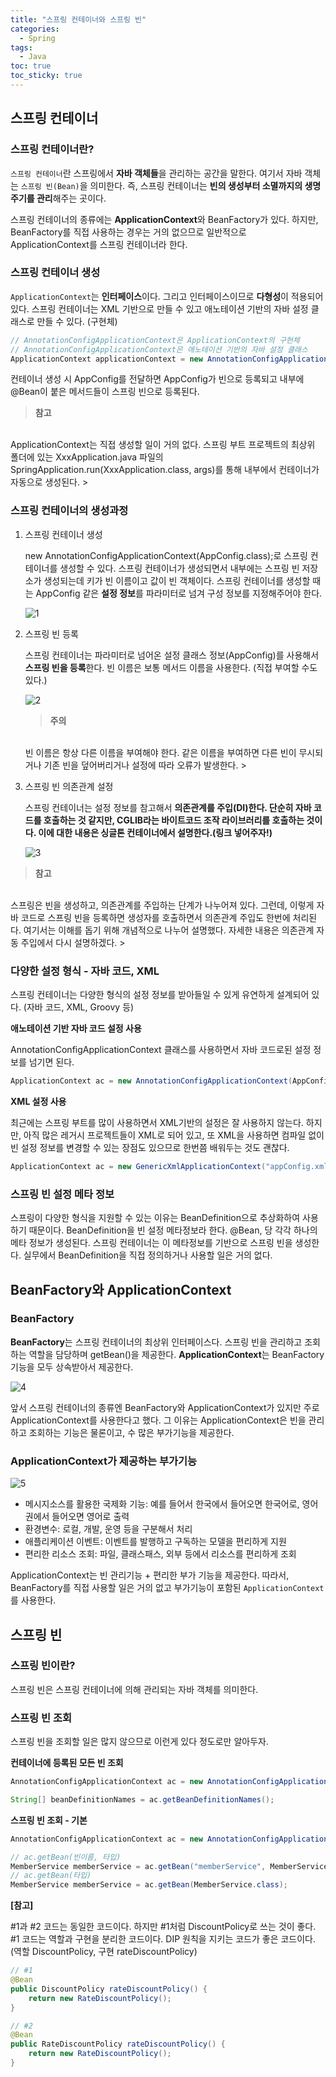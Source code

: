 ```yaml
---
title: "스프링 컨테이너와 스프링 빈"
categories:
  - Spring
tags:
  - Java
toc: true
toc_sticky: true
---
```


## 스프링 컨테이너

### 스프링 컨테이너란?

`스프링 컨테이너`란 스프링에서 **자바 객체들**을 관리하는 공간을 말한다. 여기서 자바 객체는 `스프링 빈(Bean)`을 의미한다. 즉, 스프링 컨테이너는 **빈의 생성부터 소멸까지의 생명주기를 관리**해주는 곳이다.

스프링 컨테이너의 종류에는 **ApplicationContext**와 BeanFactory가 있다. 하지만, BeanFactory를 직접 사용하는 경우는 거의 없으므로 일반적으로 ApplicationContext를 스프링 컨테이너라 한다.

### 스프링 컨테이너 생성

`ApplicationContext`는 **인터페이스**이다. 그리고 인터페이스이므로 **다형성**이 적용되어 있다. 스프링 컨테이너는 XML 기반으로 만들 수 있고 애노테이션 기반의 자바 설정 클래스로 만들 수 있다. (구현체)

```java
// AnnotationConfigApplicationContext은 ApplicationContext의 구현체
// AnnotationConfigApplicationContext은 애노테이션 기반의 자바 설정 클래스
ApplicationContext applicationContext = new AnnotationConfigApplicationContext(AppConfig.class);
```

컨테이너 생성 시 AppConfig를 전달하면 AppConfig가 빈으로 등록되고 내부에 @Bean이 붙은 메서드들이 스프링 빈으로 등록된다.

> **참고**
<br>
ApplicationContext는 직접 생성할 일이 거의 없다. 스프링 부트 프로젝트의 최상위 폴더에 있는 XxxApplication.java 파일의 SpringApplication.run(XxxApplication.class, args)를 통해 내부에서 컨테이너가 자동으로 생성된다.
>

### 스프링 컨테이너의 생성과정

1. 스프링 컨테이너 생성
    
    new AnnotationConfigApplicationContext(AppConfig.class);로 스프링 컨테이너를 생성할 수 있다. 스프링 컨테이너가 생성되면서 내부에는 스프링 빈 저장소가 생성되는데 키가 빈 이름이고 값이 빈 객체이다. 스프링 컨테이너를 생성할 때는 AppConfig 같은 **설정 정보**를 파라미터로 넘겨 구성 정보를 지정해주어야 한다.
    
    ![1](https://user-images.githubusercontent.com/79130276/181144974-0c3fb81e-31f7-4b1b-aa04-f9b059c87ebb.png)
    
2. 스프링 빈 등록
    
    스프링 컨테이너는 파라미터로 넘어온 설정 클래스 정보(AppConfig)를 사용해서 **스프링 빈을 등록**한다. 빈 이름은 보통 메서드 이름을 사용한다. (직접 부여할 수도 있다.)
    
    ![2](https://user-images.githubusercontent.com/79130276/181144978-e20f7d01-b7e0-4016-bac1-df15d2509cef.png)
    

    > **주의**
    <br>
    빈 이름은 항상 다른 이름을 부여해야 한다. 같은 이름을 부여하면 다른 빈이 무시되거나 기존 빈을 덮어버리거나 설정에 따라 오류가 발생한다.
    > 

3. 스프링 빈 의존관계 설정
    
    스프링 컨테이너는 설정 정보를 참고해서 **의존관계를 주입(DI)**한다. 단순히 자바 코드를 호출하는 것 같지만, CGLIB라는 바이트코드 조작 라이브러리를 호출하는 것이다. 이에 대한 내용은 싱글톤 컨테이너에서 설명한다.**(링크 넣어주자!)**
    

    ![3](https://user-images.githubusercontent.com/79130276/181144983-9a0ebefe-8156-479d-a85f-d19724b80eef.png)

> **참고**
<br>
스프링은 빈을 생성하고, 의존관계를 주입하는 단계가 나누어져 있다. 그런데, 이렇게 자바 코드로 스프링 빈을 등록하면 생성자를 호출하면서 의존관계 주입도 한번에 처리된다. 여기서는 이해를 돕기 위해 개념적으로 나누어 설명했다. 자세한 내용은 의존관계 자동 주입에서 다시 설명하겠다.
> 

### 다양한 설정 형식 - 자바 코드, XML

스프링 컨테이너는 다양한 형식의 설정 정보를 받아들일 수 있게 유연하게 설계되어 있다. (자바 코드, XML, Groovy 등)

**애노테이션 기반 자바 코드 설정 사용**

AnnotationConfigApplicationContext 클래스를 사용하면서 자바 코드로된 설정 정보를 넘기면 된다.

```java
ApplicationContext ac = new AnnotationConfigApplicationContext(AppConfig.class)
```

**XML 설정 사용**

최근에는 스프링 부트를 많이 사용하면서 XML기반의 설정은 잘 사용하지 않는다. 하지만, 아직 많은 레거시 프로젝트들이 XML로 되어 있고, 또 XML을 사용하면 컴파일 없이 빈 설정 정보를 변경할 수 있는 장점도 있으므로 한번쯤 배워두는 것도 괜찮다.

```java
ApplicationContext ac = new GenericXmlApplicationContext("appConfig.xml");
```

### 스프링 빈 설정 메타 정보

스프링이 다양한 형식을 지원할 수 있는 이유는 BeanDefinition으로 추상화하여 사용하기 때문이다. BeanDefinition을 빈 설정 메타정보라 한다. @Bean, <bean>당 각각 하나의 메타 정보가 생성된다. 스프링 컨테이너는 이 메타정보를 기반으로 스프링 빈을 생성한다. 실무에서 BeanDefinition을 직접 정의하거나 사용할 일은 거의 없다.

## BeanFactory와 ApplicationContext

### BeanFactory

**BeanFactory**는 스프링 컨테이너의 최상위 인터페이스다. 스프링 빈을 관리하고 조회하는 역할을 담당하며 getBean()을 제공한다. **ApplicationContext**는 BeanFactory 기능을 모두 상속받아서 제공한다. 

![4](https://user-images.githubusercontent.com/79130276/181144985-e8863757-adc6-4ff6-a535-3a3b78aeae22.png)

앞서 스프링 컨테이너의 종류엔 BeanFactory와 ApplicationContext가 있지만 주로 ApplicationContext를 사용한다고 했다. 그 이유는 ApplicationContext은 빈을 관리하고 조회하는 기능은 물론이고, 수 많은 부가기능을 제공한다.

### ApplicationContext가 제공하는 부가기능

![5](https://user-images.githubusercontent.com/79130276/181144988-fc3a0b6b-e075-4c8f-a6aa-8f941aff53a3.png)

- 메시지소스를 활용한 국제화 기능: 예를 들어서 한국에서 들어오면 한국어로, 영어권에서 들어오면 영어로 출력
- 환경변수: 로컬, 개발, 운영 등을 구분해서 처리
- 애플리케이션 이벤트: 이벤트를 발행하고 구독하는 모델을 편리하게 지원
- 편리한 리소스 조회: 파일, 클래스패스, 외부 등에서 리소스를 편리하게 조회

ApplicationContext는 빈 관리기능 + 편리한 부가 기능을 제공한다. 따라서, BeanFactory를 직접 사용할 일은 거의 없고 부가기능이 포함된 `ApplicationContext`를 사용한다.

## 스프링 빈

### 스프링 빈이란?

스프링 빈은 스프링 컨테이너에 의해 관리되는 자바 객체를 의미한다.

### 스프링 빈 조회

스프링 빈을 조회할 일은 많지 않으므로 이런게 있다 정도로만 알아두자.

**컨테이너에 등록된 모든 빈 조회**

```java
AnnotationConfigApplicationContext ac = new AnnotationConfigApplicationContext(AppConfig.class);

String[] beanDefinitionNames = ac.getBeanDefinitionNames();
```

**스프링 빈 조회 - 기본**

```java
AnnotationConfigApplicationContext ac = new AnnotationConfigApplicationContext(AppConfig.class);

// ac.getBean(빈이름, 타입)
MemberService memberService = ac.getBean("memberService", MemberService.class);
// ac.getBean(타입)
MemberService memberService = ac.getBean(MemberService.class);
```

**[참고]**

#1과 #2 코드는 동일한 코드이다. 하지만 #1처럼 DiscountPolicy로 쓰는 것이 좋다. #1 코드는 역할과 구현을 분리한 코드이다. DIP 원칙을 지키는 코드가 좋은 코드이다. (역할 DiscountPolicy, 구현 rateDiscountPolicy)

```java
// #1
@Bean
public DiscountPolicy rateDiscountPolicy() {
    return new RateDiscountPolicy();
}

// #2
@Bean
public RateDiscountPolicy rateDiscountPolicy() {
    return new RateDiscountPolicy();
}
```